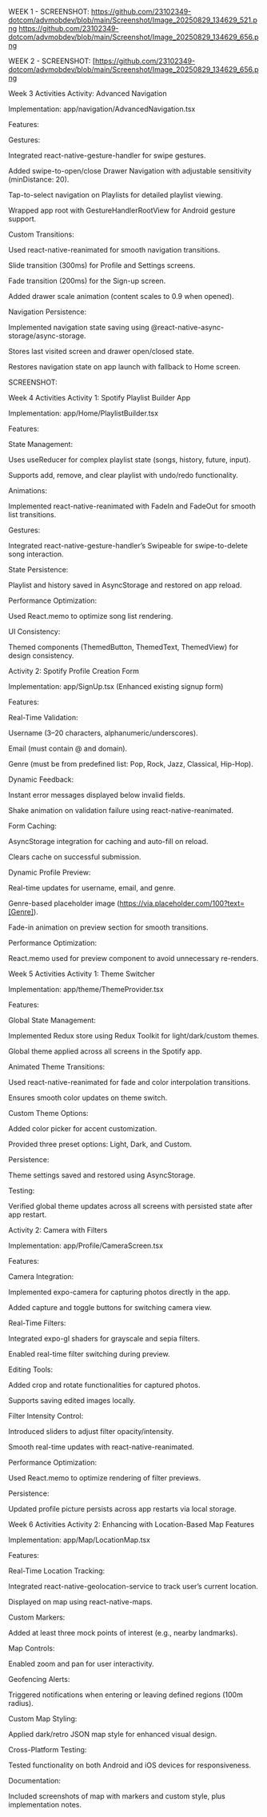 WEEK 1 - SCREENSHOT:
https://github.com/23102349-dotcom/advmobdev/blob/main/Screenshot/Image_20250829_134629_521.png
https://github.com/23102349-dotcom/advmobdev/blob/main/Screenshot/Image_20250829_134629_656.png

WEEK 2 -  SCREENSHOT:
[[https://github.com/23102349-dotcom/advmobdev/blob/main/Screenshot/Image_20250829_134629_656.png
](https://github.com/23102349-dotcom/advmobdev/blob/main/Screenshot/ca61db9f-9cf2-4dcd-bd01-b43f00a2f831.jpg)

Week 3 Activities
Activity: Advanced Navigation

Implementation: app/navigation/AdvancedNavigation.tsx

Features:

Gestures:

Integrated react-native-gesture-handler for swipe gestures.

Added swipe-to-open/close Drawer Navigation with adjustable sensitivity (minDistance: 20).

Tap-to-select navigation on Playlists for detailed playlist viewing.

Wrapped app root with GestureHandlerRootView for Android gesture support.

Custom Transitions:

Used react-native-reanimated for smooth navigation transitions.

Slide transition (300ms) for Profile and Settings screens.

Fade transition (200ms) for the Sign-up screen.

Added drawer scale animation (content scales to 0.9 when opened).

Navigation Persistence:

Implemented navigation state saving using @react-native-async-storage/async-storage.

Stores last visited screen and drawer open/closed state.

Restores navigation state on app launch with fallback to Home screen.

SCREENSHOT:


Week 4 Activities
Activity 1: Spotify Playlist Builder App

Implementation: app/Home/PlaylistBuilder.tsx

Features:

State Management:

Uses useReducer for complex playlist state (songs, history, future, input).

Supports add, remove, and clear playlist with undo/redo functionality.

Animations:

Implemented react-native-reanimated with FadeIn and FadeOut for smooth list transitions.

Gestures:

Integrated react-native-gesture-handler’s Swipeable for swipe-to-delete song interaction.

State Persistence:

Playlist and history saved in AsyncStorage and restored on app reload.

Performance Optimization:

Used React.memo to optimize song list rendering.

UI Consistency:

Themed components (ThemedButton, ThemedText, ThemedView) for design consistency.

Activity 2: Spotify Profile Creation Form

Implementation: app/SignUp.tsx (Enhanced existing signup form)

Features:

Real-Time Validation:

Username (3–20 characters, alphanumeric/underscores).

Email (must contain @ and domain).

Genre (must be from predefined list: Pop, Rock, Jazz, Classical, Hip-Hop).

Dynamic Feedback:

Instant error messages displayed below invalid fields.

Shake animation on validation failure using react-native-reanimated.

Form Caching:

AsyncStorage integration for caching and auto-fill on reload.

Clears cache on successful submission.

Dynamic Profile Preview:

Real-time updates for username, email, and genre.

Genre-based placeholder image (https://via.placeholder.com/100?text=[Genre]).

Fade-in animation on preview section for smooth transitions.

Performance Optimization:

React.memo used for preview component to avoid unnecessary re-renders.

Week 5 Activities
Activity 1: Theme Switcher

Implementation: app/theme/ThemeProvider.tsx

Features:

Global State Management:

Implemented Redux store using Redux Toolkit for light/dark/custom themes.

Global theme applied across all screens in the Spotify app.

Animated Theme Transitions:

Used react-native-reanimated for fade and color interpolation transitions.

Ensures smooth color updates on theme switch.

Custom Theme Options:

Added color picker for accent customization.

Provided three preset options: Light, Dark, and Custom.

Persistence:

Theme settings saved and restored using AsyncStorage.

Testing:

Verified global theme updates across all screens with persisted state after app restart.

Activity 2: Camera with Filters

Implementation: app/Profile/CameraScreen.tsx

Features:

Camera Integration:

Implemented expo-camera for capturing photos directly in the app.

Added capture and toggle buttons for switching camera view.

Real-Time Filters:

Integrated expo-gl shaders for grayscale and sepia filters.

Enabled real-time filter switching during preview.

Editing Tools:

Added crop and rotate functionalities for captured photos.

Supports saving edited images locally.

Filter Intensity Control:

Introduced sliders to adjust filter opacity/intensity.

Smooth real-time updates with react-native-reanimated.

Performance Optimization:

Used React.memo to optimize rendering of filter previews.

Persistence:

Updated profile picture persists across app restarts via local storage.

Week 6 Activities
Activity 2: Enhancing with Location-Based Map Features

Implementation: app/Map/LocationMap.tsx

Features:

Real-Time Location Tracking:

Integrated react-native-geolocation-service to track user’s current location.

Displayed on map using react-native-maps.

Custom Markers:

Added at least three mock points of interest (e.g., nearby landmarks).

Map Controls:

Enabled zoom and pan for user interactivity.

Geofencing Alerts:

Triggered notifications when entering or leaving defined regions (100m radius).

Custom Map Styling:

Applied dark/retro JSON map style for enhanced visual design.

Cross-Platform Testing:

Tested functionality on both Android and iOS devices for responsiveness.

Documentation:

Included screenshots of map with markers and custom style, plus implementation notes.
